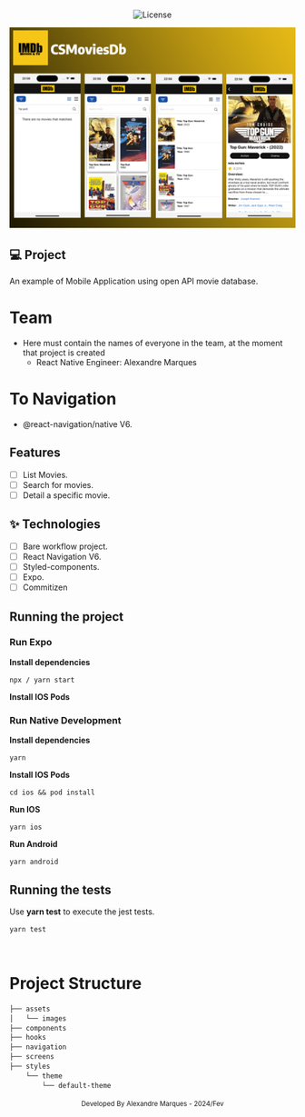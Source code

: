 <h1 align="center">
  <img alt="" height="80" title="" src=".github/icogo.png" />
</h1>

<p align="center">
  <img alt="License" src="https://img.shields.io/static/v1?label=license&message=MIT&color=E51C44&labelColor=0A1033">
</p>

![cover](.github/cover.png?style=flat)

## 💻 Project

An example of Mobile Application using open API movie database.

# Team

- Here must contain the names of everyone in the team, at the moment that
  project is created
  - React Native Engineer: Alexandre Marques

# To Navigation

- @react-navigation/native V6.

## Features

- [ ] List Movies.
- [ ] Search for movies.
- [ ] Detail a specific movie.

## ✨ Technologies

- [ ] Bare workflow project.
- [ ] React Navigation V6.
- [ ] Styled-components.
- [ ] Expo.
- [ ] Commitizen

## Running the project

### Run Expo

**Install dependencies**

```
npx / yarn start
```

**Install IOS Pods**

### Run Native Development

**Install dependencies**

```
yarn
```

**Install IOS Pods**

```
cd ios && pod install
```

**Run IOS**

```
yarn ios
```

**Run Android**

```
yarn android
```

## Running the tests

Use **yarn test** to execute the jest tests.

```cl
yarn test
```

<br />

# Project Structure

```bash
├── assets
│   └── images
├── components
├── hooks
├── navigation
├── screens
├── styles
    └── theme
        └── default-theme
```

<div align="center">
  <small>Developed By Alexandre Marques - 2024/Fev</small>
</div>

